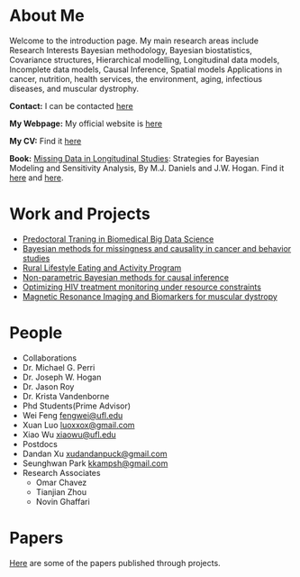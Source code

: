 # About Me
Welcome to the introduction page. My main research areas include Research Interests Bayesian methodology,
Bayesian biostatistics,
Covariance structures,
Hierarchical modelling,
Longitudinal data models,
Incomplete data models,
Causal Inference, 
Spatial models Applications in cancer,
nutrition, health services,
the environment, aging, infectious diseases, and muscular dystrophy.

**Contact:**  I can be contacted [here](https://www.gmail.com)

**My Webpage:** My official website is [here](http://www.sbs.utexas.edu/mjdaniels/index.html)

**My CV:** Find it [here](http://www.stat.ufl.edu/~mdaniels/cv.pdf)

**Book:** [Missing Data in Longitudinal Studies](http://www.stat.ufl.edu/~mdaniels/book.html): Strategies for Bayesian Modeling and Sensitivity Analysis, By M.J. Daniels and J.W. Hogan. Find it [here](https://www.crcpress.com/Missing-Data-in-Longitudinal-Studies-Strategies-for-Bayesian-Modeling-and/Daniels-Hogan/p/book/9781584886099) and [here](https://www.amazon.com/Missing-Data-Longitudinal-Studies-Sensitivity/dp/1584886099/ref=sr_1_1?ie=UTF8&s=books&qid=1199369004&sr=8-1).

# Work and Projects
- [Predoctoral Traning in Biomedical Big Data Science](https://projectreporter.nih.gov/project_info_description.cfm?aid=9116413&icde=30969827&ddparam=&ddvalue=&ddsub=&cr=2&csb=default&cs=ASC)
- [Bayesian methods for missingness and causality in cancer and behavior studies](https://projectreporter.nih.gov/project_info_description.cfm?aid=9041551&icde=30970107&ddparam=&ddvalue=&ddsub=&cr=1&csb=default&cs=ASC)
- [Rural Lifestyle Eating and Activity Program](https://projectreporter.nih.gov/project_info_description.cfm?aid=8838238&icde=0)
- [Non-parametric Bayesian methods for causal inference](https://projectreporter.nih.gov/project_info_description.cfm?aid=8751341&icde=24824471)
- [Optimizing HIV treatment monitoring under resource constraints](https://projectreporter.nih.gov/project_info_description.cfm?aid=8960923&icde=30973443&ddparam=&ddvalue=&ddsub=&cr=4&csb=default&cs=ASC)
- [Magnetic Resonance Imaging and Biomarkers for muscular dystropy](https://projectreporter.nih.gov/project_info_description.cfm?aid=9134683&icde=31166378&ddparam=&ddvalue=&ddsub=&cr=1&csb=default&cs=ASC)



# People
- Collaborations
 - Dr. Michael G. Perri
 - Dr. Joseph W. Hogan 
 - Dr. Jason Roy
 - Dr. Krista Vandenborne
- Phd Students(Prime Advisor)
 - Wei Feng <fengwei@ufl.edu>
 - Xuan Luo <luoxxox@gmail.com>
 - Xiao Wu <xiaowu@ufl.edu>
- Postdocs
 - Dandan Xu <xudandanpuck@gmail.com>
 - Seunghwan Park <kkampsh@gmail.com>
- Research Associates
  - Omar Chavez
  - Tianjian Zhou
  - Novin Ghaffari


# Papers
  [Here](https://github.com/mjdaniels/Papers) are some of the papers published through projects.



